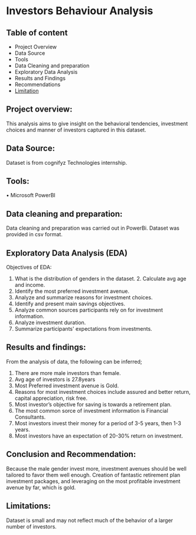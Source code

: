 # Investors Behaviour Analysis

## Table of content
- Project Overview
- Data Source
- Tools
- Data Cleaning and preparation
- Exploratory Data Analysis
- Results and Findings
- Recommendations
- [Limitation](limitation)

## Project overview:

This analysis aims to give insight on the behavioral tendencies, investment choices and manner of investors captured in this dataset.

## Data Source:

Dataset is from cognifyz Technologies internship.

## Tools:
• Microsoft PowerBI

## Data cleaning and preparation:

Data cleaning and preparation was carried out in PowerBi.
Dataset was provided in csv format.

## Exploratory Data Analysis (EDA)
   Objectives of EDA:

1. What is the distribution of genders in the dataset. 2. ⁠Calculate avg age and income.
3. ⁠Identify the most preferred investment avenue.
4. ⁠Analyze and summarize reasons for investment choices.
5. ⁠Identify and present main savings objectives.
6. ⁠Analyze common sources participants rely on for investment information.
7. ⁠Analyze investment duration.
8. ⁠Summarize participants' expectations from investments.

## Results and findings:

From the analysis of data, the following can be inferred;
1. There are more male investors than female.
2. ⁠Avg age of investors is 27.8years
3. ⁠Most Preferred investment avenue is Gold.
4. ⁠Reasons for most investment choices include assured and better return, capital appreciation, risk free. 
5. ⁠Most investor’s objective for saving is towards a retirement plan.
6. ⁠The most common sorce of investment information is Financial Consultants.
7. ⁠Most investors invest their money for a period of 3-5 years, then 1-3 years.
8. ⁠Most investors have an expectation of 20-30% return on investment.

## Conclusion and Recommendation:

Because the male gender invest more, investment avenues should be well tailored to favor them well enough. Creation of fantastic retirement plan investment packages, and leveraging on the most profitable investment avenue by far, which is gold.

## Limitations:
Dataset is small and may not reflect much of the behavior of  a larger number of investors.

